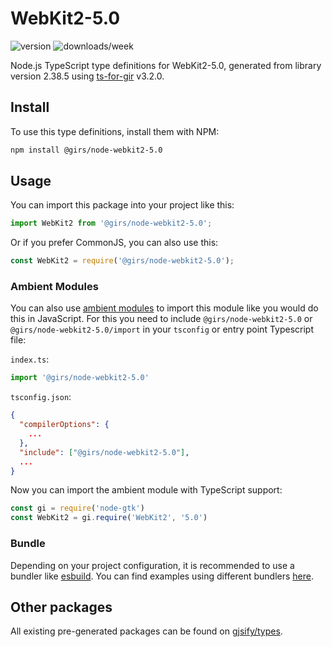 
# WebKit2-5.0

![version](https://img.shields.io/npm/v/@girs/node-webkit2-5.0)
![downloads/week](https://img.shields.io/npm/dw/@girs/node-webkit2-5.0)


Node.js TypeScript type definitions for WebKit2-5.0, generated from library version 2.38.5 using [ts-for-gir](https://github.com/gjsify/ts-for-gir) v3.2.0.


## Install

To use this type definitions, install them with NPM:
```bash
npm install @girs/node-webkit2-5.0
```

## Usage

You can import this package into your project like this:
```ts
import WebKit2 from '@girs/node-webkit2-5.0';
```

Or if you prefer CommonJS, you can also use this:
```ts
const WebKit2 = require('@girs/node-webkit2-5.0');
```

### Ambient Modules

You can also use [ambient modules](https://github.com/gjsify/ts-for-gir/tree/main/packages/cli#ambient-modules) to import this module like you would do this in JavaScript.
For this you need to include `@girs/node-webkit2-5.0` or `@girs/node-webkit2-5.0/import` in your `tsconfig` or entry point Typescript file:

`index.ts`:
```ts
import '@girs/node-webkit2-5.0'
```

`tsconfig.json`:
```json
{
  "compilerOptions": {
    ...
  },
  "include": ["@girs/node-webkit2-5.0"],
  ...
}
```

Now you can import the ambient module with TypeScript support: 

```ts
const gi = require('node-gtk')
const WebKit2 = gi.require('WebKit2', '5.0')
```


### Bundle

Depending on your project configuration, it is recommended to use a bundler like [esbuild](https://esbuild.github.io/). You can find examples using different bundlers [here](https://github.com/gjsify/ts-for-gir/tree/main/examples).

## Other packages

All existing pre-generated packages can be found on [gjsify/types](https://github.com/gjsify/types).


